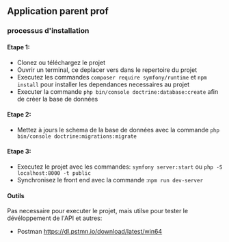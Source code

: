## Application parent prof

### processus d'installation
#### Etape 1:
- Clonez ou téléchargez le projet
- Ouvrir un terminal, ce deplacer vers dans le repertoire du projet
- Executez les commandes ``composer require symfony/runtime``  et ``npm install`` pour installer les dependances necessaires au projet
- Executer la commande ``php bin/console doctrine:database:create`` afin de créer la base de données

#### Etape 2:
- Mettez à jours le schema de la base de données avec la commande ``php bin/console doctrine:migrations:migrate``

#### Etape 3:
- Executez le projet avec les commandes: ``symfony server:start`` ou ``php -S localhost:8000 -t public`` 
- Synchronisez le front end avec la commande :``npm run dev-server``

#### Outils
Pas necessaire pour executer le projet, mais utilse pour tester le dévéloppement de l'API et autres:
- Postman https://dl.pstmn.io/download/latest/win64
